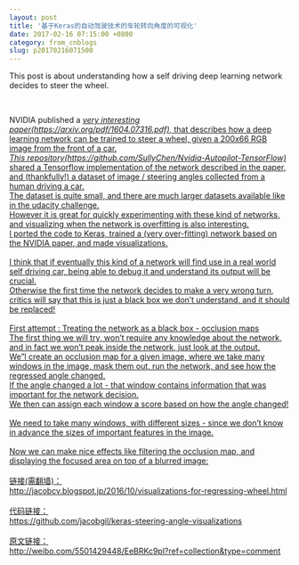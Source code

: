 ```yaml
---
layout: post
title: '基于Keras的自动驾驶技术的车轮转向角度的可视化'
date: 2017-02-16 07:15:00 +0800
category: from_cnblogs
slug: p20170216071500
---
```

<p>This post is about understanding how a self driving deep learning network decides to steer the wheel.</p>
<p>&nbsp;</p>
<p>NVIDIA published a <span style="text-decoration: underline;"><em>very interesting paper(https://arxiv.org/pdf/1604.07316.pdf),</em> that describes how a deep learning network can be trained to steer a wheel, given a 200x66 RGB image from the front of a car. <br /><span style="text-decoration: underline;"><em>This repository(https://github.com/SullyChen/Nvidia-Autopilot-TensorFlow) </em>shared
 a Tensorflow implementation of the network described in the paper, and 
(thankfully!) a dataset of image / steering angles collected from a 
human driving a car. <br />The dataset is quite small, and there are much larger datasets available like in the udacity challenge. <br />However
 it is great for quickly experimenting with these kind of networks, and 
visualizing when the network is overfitting is also interesting. <br />I ported the code to Keras, trained a (very over-fitting) network based on the NVIDIA paper, and made visualizations.<br /><br />I
 think that if eventually this kind of a network will find use in a real
 world self driving car, being able to debug it and understand its 
output will be crucial. <br />Otherwise the first time the network decides
 to make a very wrong turn, critics will say that this is just a black 
box we don&rsquo;t understand, and it should be replaced!<br /><br />First attempt : Treating the network as a black box - occlusion maps<br /><img style="width: auto ! important; height: auto ! important; visibility: visible ! important;" src="http://mmbiz.qpic.cn/mmbiz_jpg/6PqHI4vHibfW5jv56JrqBF0tliakbUwHOxibiaDxbl0h0B1E3ZX3bjgreVURVltxlKDmxuaGbF5yw4lHZ1hwia3JOicA/640?wx_fmt=jpeg&amp;wxfrom=5&amp;wx_lazy=1" alt="" data-s="300,640" data-type="jpeg" data-src="http://mmbiz.qpic.cn/mmbiz_jpg/6PqHI4vHibfW5jv56JrqBF0tliakbUwHOxibiaDxbl0h0B1E3ZX3bjgreVURVltxlKDmxuaGbF5yw4lHZ1hwia3JOicA/0?wx_fmt=jpeg" data-ratio="0.5626373626373626" data-w="455" data-fail="0" /><br /><img style="width: auto ! important; height: auto ! important; visibility: visible ! important;" src="http://mmbiz.qpic.cn/mmbiz_jpg/6PqHI4vHibfW5jv56JrqBF0tliakbUwHOxGH7ySRv6uSfGMpAhsHW0ggZibWkHJZVFjU8at1yqdYwmYs6eUajUYeg/640?wx_fmt=jpeg&amp;wxfrom=5&amp;wx_lazy=1" alt="" data-s="300,640" data-type="jpeg" data-src="http://mmbiz.qpic.cn/mmbiz_jpg/6PqHI4vHibfW5jv56JrqBF0tliakbUwHOxGH7ySRv6uSfGMpAhsHW0ggZibWkHJZVFjU8at1yqdYwmYs6eUajUYeg/0?wx_fmt=jpeg" data-ratio="0.5626373626373626" data-w="455" data-fail="0" /><br />The
 first thing we will try, won&rsquo;t require any knowledge about the network,
 and in fact we won&rsquo;t peak inside the network, just look at the output. <br />We&rdquo;l
 create an occlusion map for a given image, where we take many windows 
in the image, mask them out, run the network, and see how the regressed 
angle changed. <br />If the angle changed a lot - that window contains information that was important for the network decision. <br />We then can assign each window a score based on how the angle changed!<br /><br />We
 need to take many windows, with different sizes - since we don&rsquo;t know 
in advance the sizes of important features in the image.<br /><br />Now we can make nice effects like filtering the occlusion map, and displaying the focused area on top of a blurred image: <br /><img style="width: auto ! important; height: auto ! important; visibility: visible ! important;" src="http://mmbiz.qpic.cn/mmbiz_jpg/6PqHI4vHibfW5jv56JrqBF0tliakbUwHOxPibjdzZeXTjtdJnRbnx2micEzfzXm8cTWY23ErR6Xric0Y5PxCgnofygA/640?wx_fmt=jpeg&amp;wxfrom=5&amp;wx_lazy=1" alt="" data-s="300,640" data-type="jpeg" data-src="http://mmbiz.qpic.cn/mmbiz_jpg/6PqHI4vHibfW5jv56JrqBF0tliakbUwHOxPibjdzZeXTjtdJnRbnx2micEzfzXm8cTWY23ErR6Xric0Y5PxCgnofygA/0?wx_fmt=jpeg" data-ratio="0.5626373626373626" data-w="455" data-fail="0" /><br /><br />链接(需翻墙)：<br />http://jacobcv.blogspot.jp/2016/10/visualizations-for-regressing-wheel.html<br /><br />代码链接：<br />https://github.com/jacobgil/keras-steering-angle-visualizations<br /><br />原文链接：<br />http://weibo.com/5501429448/EeBRKc9pl?ref=collection&amp;type=comment</span></span></p>